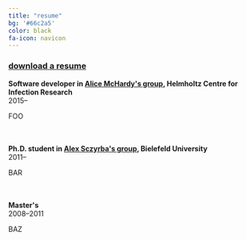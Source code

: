 ```yaml
---
title: "resume"
bg: '#66c2a5'
color: black
fa-icon: navicon
---
```


<h3><a href="/abremges.pdf" target="_blank">download a resume</a></h3>

**Software developer in <a href="http://www.helmholtz-hzi.de/en/research/research_topics/bacterial_and_viral_pathogens/computational_biology_of_infection_research/" target="_blank">Alice McHardy's group</a>, Helmholtz Centre for Infection Research**  
2015&ndash;


FOO

<br/><br/>
**Ph.D. student in <a href="http://www.cebitec.uni-bielefeld.de/cmg/" target="_blank">Alex Sczyrba's group</a>, Bielefeld University**  
2011&ndash;


BAR

<br/><br/>
**Master's**  
2008&ndash;2011


BAZ

